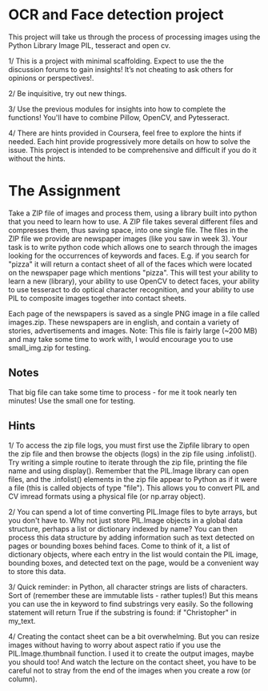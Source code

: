 
# OCR and Face detection project 

This project will take us through the process of processing images using the Python Library Image PIL, tesseract and open cv. 

1/ This is a project with minimal scaffolding. Expect to use the the discussion forums to gain insights! It’s not cheating to ask others for opinions or perspectives!.

2/ Be inquisitive, try out new things.

3/ Use the previous modules for insights into how to complete the functions! You'll have to combine Pillow, OpenCV, and Pytesseract.

4/ There are hints provided in Coursera, feel free to explore the hints if needed. Each hint provide progressively more details on how to solve the issue. This project is intended to be comprehensive and difficult if you do it without the hints.

# The Assignment
Take a ZIP file of images and process them, using a library built into python that you need to learn how to use. A ZIP file takes several different files and compresses them, thus saving space, into one single file. The files in the ZIP file we provide are newspaper images (like you saw in week 3). Your task is to write python code which allows one to search through the images looking for the occurrences of keywords and faces. E.g. if you search for "pizza" it will return a contact sheet of all of the faces which were located on the newspaper page which mentions "pizza". This will test your ability to learn a new (library), your ability to use OpenCV to detect faces, your ability to use tesseract to do optical character recognition, and your ability to use PIL to composite images together into contact sheets.

Each page of the newspapers is saved as a single PNG image in a file called images.zip. These newspapers are in english, and contain a variety of stories, advertisements and images. Note: This file is fairly large (~200 MB) and may take some time to work with, I would encourage you to use small_img.zip for testing.

## Notes
That big file can take some time to process - for me it took nearly ten minutes! Use the small one for testing.
## Hints

1/ To access the zip file logs, you must first use the Zipfile library to open the zip file and then browse the objects (logs) in the zip file using .infolist(). Try writing a simple routine to iterate through the zip file, printing the file name and using display().
Remember that the PIL.Image library can open files, and the .infolist() elements in the zip file appear to Python as if it were a file (this is called objects of type "file"). This allows you to convert PIL and CV imread formats using a physical file (or np.array object).

2/ You can spend a lot of time converting PIL.Image files to byte arrays, but you don't have to. Why not just store PIL.Image objects in a global data structure, perhaps a list or dictionary indexed by name? You can then process this data structure by adding  information such as text detected on pages or bounding boxes behind faces. Come to think of it, a list of dictionary objects, where each entry in the list would contain the PIL image, bounding boxes, and detected text on the page, would be a convenient way to store this data.

3/ Quick reminder: in Python, all character strings are lists of characters. Sort of (remember these are immutable lists - rather tuples!) But this means you can use the in keyword to find substrings very easily. So the following statement will return True if the substring is found: if "Christopher" in my_text.

4/ Creating the contact sheet can be a bit overwhelming. But you can resize images without having to worry about aspect ratio if you use the PIL.Image.thumbnail function. I used it to create the output images, maybe you should too! And watch the lecture on the contact sheet, you have to be careful not to stray from the end of the images when you create a row (or column).